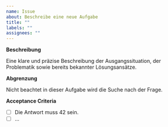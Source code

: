 ```yaml
---
name: Issue
about: Beschreibe eine neue Aufgabe
title: ""
labels: ""
assignees: ""
---
```


**Beschreibung**

Eine klare und präzise Beschreibung der Ausgangssituation, der Problematik sowie bereits bekannter Lösungsansätze.

**Abgrenzung**

Nicht beachtet in dieser Aufgabe wird die Suche nach der Frage.

**Acceptance Criteria**

- [ ] Die Antwort muss 42 sein.
- [ ] ...
